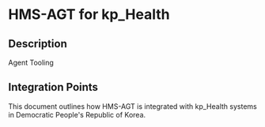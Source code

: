 # HMS-AGT for kp_Health

## Description

Agent Tooling

## Integration Points

This document outlines how HMS-AGT is integrated with kp_Health systems in Democratic People's Republic of Korea.

